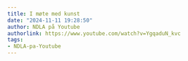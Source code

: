 ```yaml
---
title: I møte med kunst
date: "2024-11-11 19:28:50"
author: NDLA på Youtube
authorlink: https://www.youtube.com/watch?v=YgqaduN_kvc
tags:
- NDLA-pa-Youtube
---
```

